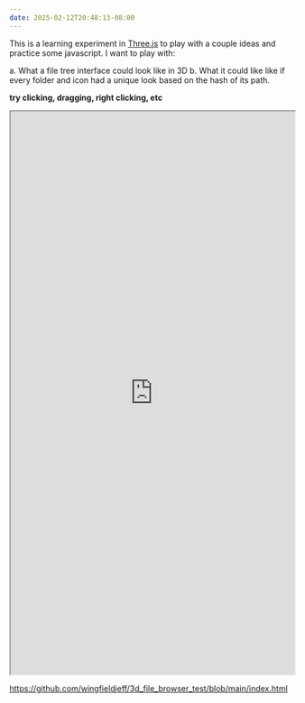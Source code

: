 ```yaml
---
date: 2025-02-12T20:48:13-08:00
---
```


This is a learning experiment in [Three.js](https://threejs.org/) to play with a couple ideas and practice some javascript. I want to play with:

a. What a file tree interface could look like in 3D
b. What it could like like if every folder and icon had a unique look based on the hash of its path. 


**try clicking, dragging, right clicking, etc**
<iframe height=1000 width=100% src="https://wingfieldjeff.github.io/3d_file_browser_test/"></iframe>





https://github.com/wingfieldjeff/3d_file_browser_test/blob/main/index.html 
















